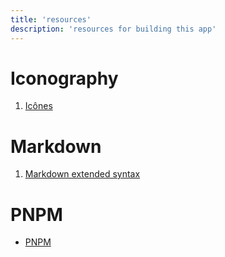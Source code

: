 ```yaml
---
title: 'resources'
description: 'resources for building this app'
---
```


# Iconography
1. [Icônes](https://icones.js.org/)

# Markdown

1. [Markdown extended syntax](https://www.markdownguide.org/extended-syntax/)

# PNPM

- [PNPM](https://pnpm.io/cli/install)